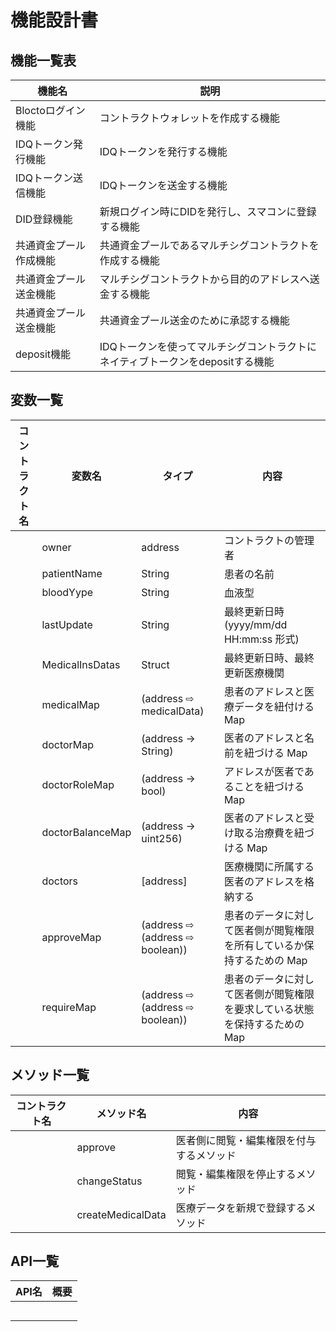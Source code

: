 # 機能設計書

## 機能一覧表

| 機能名                 | 説明                                                                                                     |
| ---------------------- | -------------------------------------------------------------------------------------------------------- |
| Bloctoログイン 機能    | コントラクトウォレットを作成する機能                                 |
| IDQトークン発行機能     | IDQトークンを発行する機能 |
| IDQトークン送信機能 | IDQトークンを送金する機能                                                                      |
|DID登録機能|新規ログイン時にDIDを発行し、スマコンに登録する機能|
|共通資金プール作成機能|共通資金プールであるマルチシグコントラクトを作成する機能|
|共通資金プール送金機能|マルチシグコントラクトから目的のアドレスへ送金する機能|
|共通資金プール送金機能|共通資金プール送金のために承認する機能|
|deposit機能|IDQトークンを使ってマルチシグコントラクトにネイティブトークンをdepositする機能|

## 変数一覧

|コントラクト名| 変数名           | タイプ                          | 内容                                                                       |
| ---------------- | ---------------- | ------------------------------- | -------------------------------------------------------------------------- |
|  | owner            | address                         | コントラクトの管理者                                                       |
|  | patientName      | String                          | 患者の名前                                                                 |
|  | bloodYype        | String                          | 血液型                                                                     |
|  | lastUpdate       | String                          | 最終更新日時(yyyy/mm/dd HH:mm:ss 形式)                                     |
|  | MedicalInsDatas  | Struct                          | 最終更新日時、最終更新医療機関                                             |
|  | medicalMap       | (address ⇨ medicalData)         | 患者のアドレスと医療データを紐付ける Map                                   |
|  | doctorMap        | (address → String)              | 医者のアドレスと名前を紐づける Map                                         |
|  | doctorRoleMap    | (address → bool)                | アドレスが医者であることを紐づける Map                                     |
|  | doctorBalanceMap | (address → uint256)             | 医者のアドレスと受け取る治療費を紐づける Map                               |
|  | doctors          | [address]                       | 医療機関に所属する医者のアドレスを格納する                                 |
|  | approveMap       | (address ⇨ (address ⇨ boolean)) | 患者のデータに対して医者側が閲覧権限を所有しているか保持するための Map     |
|  | requireMap       | (address ⇨ (address ⇨ boolean)) | 患者のデータに対して医者側が閲覧権限を要求している状態を保持するための Map |

## メソッド一覧

|コントラクト名| メソッド名        | 内容                                     |
| ----------------- | ----------------- | ---------------------------------------- |
|   | approve           | 医者側に閲覧・編集権限を付与するメソッド |
|   | changeStatus      | 閲覧・編集権限を停止するメソッド         |
|   | createMedicalData | 医療データを新規で登録するメソッド       |

## API一覧

|API名|概要|
|----|----|
|||
|||
|||
|||
|||